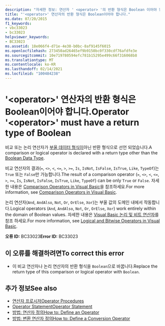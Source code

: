 ```yaml
---
description: "자세한 정보: 연산자 ' <operator> '의 반환 형식은 Boolean 이어야 합니다."
title: "'<operator>' 연산자의 반환 형식은 Boolean이어야 합니다."
ms.date: 07/20/2015
f1_keywords:
- vbc33023
- bc33023
helpviewer_keywords:
- BC33023
ms.assetid: 18e066f4-d71e-4e38-b0bc-8af9145f6015
ms.openlocfilehash: 273450ad26465ef9b9150bc0f330cdf76afdfe3e
ms.sourcegitcommit: 10e719780594efc781b15295e499c66f316068b8
ms.translationtype: MT
ms.contentlocale: ko-KR
ms.lasthandoff: 02/14/2021
ms.locfileid: "100484238"
---
```

# <a name="operator-operator-must-have-a-return-type-of-boolean"></a><span data-ttu-id="bd0f9-103">'\<operator>' 연산자의 반환 형식은 Boolean이어야 합니다.</span><span class="sxs-lookup"><span data-stu-id="bd0f9-103">Operator '\<operator>' must have a return type of Boolean</span></span>

<span data-ttu-id="bd0f9-104">비교 또는 논리 연산자가 [부울 데이터 형식이](../language-reference/data-types/boolean-data-type.md)아닌 반환 형식으로 선언 되었습니다.</span><span class="sxs-lookup"><span data-stu-id="bd0f9-104">A comparison or logical operator is declared with a return type other than the [Boolean Data Type](../language-reference/data-types/boolean-data-type.md).</span></span>  
  
 <span data-ttu-id="bd0f9-105">비교 연산자의 결과(`=`, `<>`, `<`, `<=`, `>`, `>=`, `Is`, `IsNot`, `IsFalse`, `IsTrue`, `Like`, `TypeOf`)는 `True` 또는 `False`만 가능합니다.</span><span class="sxs-lookup"><span data-stu-id="bd0f9-105">The result of a comparison operator (`=`, `<>`, `<`, `<=`, `>`, `>=`, `Is`, `IsNot`, `IsFalse`, `IsTrue`, `Like`, `TypeOf`) can be only `True` or `False`.</span></span> <span data-ttu-id="bd0f9-106">자세한 내용은 [Comparison Operators in Visual Basic](../programming-guide/language-features/operators-and-expressions/comparison-operators.md)을 참조하세요.</span><span class="sxs-lookup"><span data-stu-id="bd0f9-106">For more information, see [Comparison Operators in Visual Basic](../programming-guide/language-features/operators-and-expressions/comparison-operators.md).</span></span>  
  
 <span data-ttu-id="bd0f9-107">논리 연산자(`And`, `AndAlso`, `Not`, `Or`, `OrElse`, `Xor`)는 부울 값의 도메인 내에서 작동합니다.</span><span class="sxs-lookup"><span data-stu-id="bd0f9-107">Logical operators (`And`, `AndAlso`, `Not`, `Or`, `OrElse`, `Xor`) work entirely within the domain of Boolean values.</span></span> <span data-ttu-id="bd0f9-108">자세한 내용은 [Visual Basic 논리 및 비트 연산자](../programming-guide/language-features/operators-and-expressions/logical-and-bitwise-operators.md)를 참조 하세요.</span><span class="sxs-lookup"><span data-stu-id="bd0f9-108">For more information, see [Logical and Bitwise Operators in Visual Basic](../programming-guide/language-features/operators-and-expressions/logical-and-bitwise-operators.md).</span></span>  
  
 <span data-ttu-id="bd0f9-109">**오류 ID:** BC33023</span><span class="sxs-lookup"><span data-stu-id="bd0f9-109">**Error ID:** BC33023</span></span>  
  
## <a name="to-correct-this-error"></a><span data-ttu-id="bd0f9-110">이 오류를 해결하려면</span><span class="sxs-lookup"><span data-stu-id="bd0f9-110">To correct this error</span></span>  
  
- <span data-ttu-id="bd0f9-111">이 비교 연산자나 논리 연산자의 반환 형식을 `Boolean`으로 바꿉니다.</span><span class="sxs-lookup"><span data-stu-id="bd0f9-111">Replace the return type of this comparison or logical operator with `Boolean`.</span></span>  
  
## <a name="see-also"></a><span data-ttu-id="bd0f9-112">추가 정보</span><span class="sxs-lookup"><span data-stu-id="bd0f9-112">See also</span></span>

- [<span data-ttu-id="bd0f9-113">연산자 프로시저</span><span class="sxs-lookup"><span data-stu-id="bd0f9-113">Operator Procedures</span></span>](../programming-guide/language-features/procedures/operator-procedures.md)
- [<span data-ttu-id="bd0f9-114">Operator Statement</span><span class="sxs-lookup"><span data-stu-id="bd0f9-114">Operator Statement</span></span>](../language-reference/statements/operator-statement.md)
- [<span data-ttu-id="bd0f9-115">방법: 연산자 정의</span><span class="sxs-lookup"><span data-stu-id="bd0f9-115">How to: Define an Operator</span></span>](../programming-guide/language-features/procedures/how-to-define-an-operator.md)
- [<span data-ttu-id="bd0f9-116">방법: 변환 연산자 정의</span><span class="sxs-lookup"><span data-stu-id="bd0f9-116">How to: Define a Conversion Operator</span></span>](../programming-guide/language-features/procedures/how-to-define-a-conversion-operator.md)
